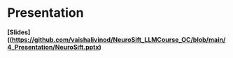 # Presentation

**[Slides]((https://github.com/vaishalivinod/NeuroSift_LLMCourse_OC/blob/main/4_Presentation/NeuroSift.pptx)**
